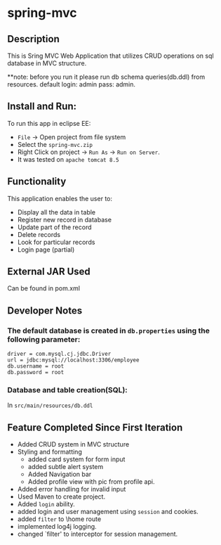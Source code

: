 # spring-mvc
## Description
This is Sring MVC Web Application that utilizes CRUD operations on sql database in MVC structure.

**note: before you run it please run db schema queries(db.ddl) from resources.
        default login: admin pass: admin.
## Install and Run:
To run this app in eclipse EE:
- `File` -> Open project from file system
- Select the `spring-mvc.zip`
- Right Click on project -> `Run As` -> `Run on Server`.
- It was tested on `apache tomcat 8.5`

## Functionality
This application enables the user to:
- Display all the data in table
- Register new record in database
- Update part of the record
- Delete records
- Look for particular records
- Login page (partial)

## External JAR Used
Can be found in pom.xml

## Developer Notes
### The default database is created in `db.properties` using the  following parameter:

```
driver = com.mysql.cj.jdbc.Driver
url = jdbc:mysql://localhost:3306/employee
db.username = root
db.password = root
```

### Database and table creation(SQL):
In `src/main/resources/db.ddl`




## Feature Completed Since First Iteration

- Added CRUD system in MVC structure
- Styling and formatting
  - added card system for form input
  - added subtle alert system
  - Added Navigation bar
  - Added profile view with pic from profile api.
- Added error handling for invalid input
- Used Maven to create project.
- Added `login` ability.
- added login and user management using `session` and cookies.
- added `filter` to \home route 
- implemented log4j logging.
- changed `filter' to interceptor for session management. 
